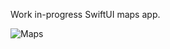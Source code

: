 Work in-progress SwiftUI maps app. 

![Maps](https://user-images.githubusercontent.com/110813/87360478-38341800-c538-11ea-8c03-cc373f38dce8.png)
